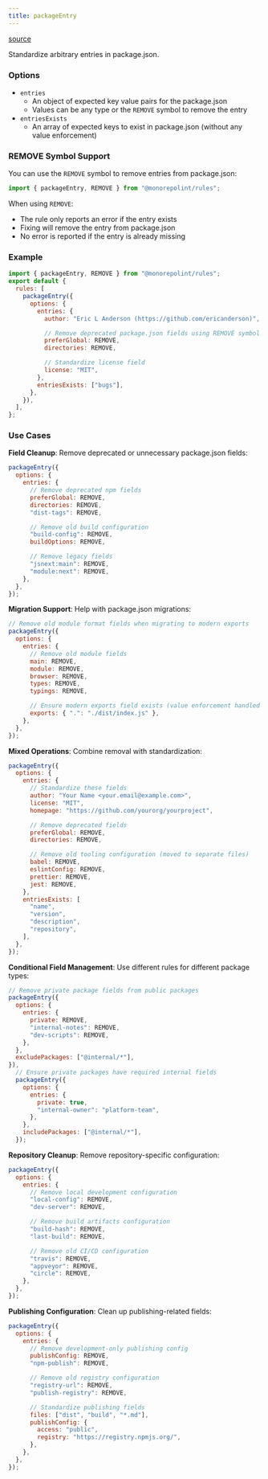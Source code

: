 ```yaml
---
title: packageEntry
---
```


[source](https://github.com/monorepolint/monorepolint/blob/main/packages/rules/src/packageEntry.ts)

Standardize arbitrary entries in package.json.

### Options

- `entries`
  - An object of expected key value pairs for the package.json
  - Values can be any type or the `REMOVE` symbol to remove the entry
- `entriesExists`
  - An array of expected keys to exist in package.json (without any value enforcement)

### REMOVE Symbol Support

You can use the `REMOVE` symbol to remove entries from package.json:

```js
import { packageEntry, REMOVE } from "@monorepolint/rules";
```

When using `REMOVE`:

- The rule only reports an error if the entry exists
- Fixing will remove the entry from package.json
- No error is reported if the entry is already missing

### Example

```javascript
import { packageEntry, REMOVE } from "@monorepolint/rules";
export default {
  rules: [
    packageEntry({
      options: {
        entries: {
          author: "Eric L Anderson (https://github.com/ericanderson)",

          // Remove deprecated package.json fields using REMOVE symbol
          preferGlobal: REMOVE,
          directories: REMOVE,

          // Standardize license field
          license: "MIT",
        },
        entriesExists: ["bugs"],
      },
    }),
  ],
};
```

### Use Cases

**Field Cleanup**: Remove deprecated or unnecessary package.json fields:

```js
packageEntry({
  options: {
    entries: {
      // Remove deprecated npm fields
      preferGlobal: REMOVE,
      directories: REMOVE,
      "dist-tags": REMOVE,

      // Remove old build configuration
      "build-config": REMOVE,
      buildOptions: REMOVE,

      // Remove legacy fields
      "jsnext:main": REMOVE,
      "module:next": REMOVE,
    },
  },
});
```

**Migration Support**: Help with package.json migrations:

```js
// Remove old module format fields when migrating to modern exports
packageEntry({
  options: {
    entries: {
      // Remove old module fields
      main: REMOVE,
      module: REMOVE,
      browser: REMOVE,
      types: REMOVE,
      typings: REMOVE,

      // Ensure modern exports field exists (value enforcement handled elsewhere)
      exports: { ".": "./dist/index.js" },
    },
  },
});
```

**Mixed Operations**: Combine removal with standardization:

```js
packageEntry({
  options: {
    entries: {
      // Standardize these fields
      author: "Your Name <your.email@example.com>",
      license: "MIT",
      homepage: "https://github.com/yourorg/yourproject",

      // Remove deprecated fields
      preferGlobal: REMOVE,
      directories: REMOVE,

      // Remove old tooling configuration (moved to separate files)
      babel: REMOVE,
      eslintConfig: REMOVE,
      prettier: REMOVE,
      jest: REMOVE,
    },
    entriesExists: [
      "name",
      "version",
      "description",
      "repository",
    ],
  },
});
```

**Conditional Field Management**: Use different rules for different package types:

```js
// Remove private package fields from public packages
packageEntry({
  options: {
    entries: {
      private: REMOVE,
      "internal-notes": REMOVE,
      "dev-scripts": REMOVE,
    },
  },
  excludePackages: ["@internal/*"],
}),
  // Ensure private packages have required internal fields
  packageEntry({
    options: {
      entries: {
        private: true,
        "internal-owner": "platform-team",
      },
    },
    includePackages: ["@internal/*"],
  });
```

**Repository Cleanup**: Remove repository-specific configuration:

```js
packageEntry({
  options: {
    entries: {
      // Remove local development configuration
      "local-config": REMOVE,
      "dev-server": REMOVE,

      // Remove build artifacts configuration
      "build-hash": REMOVE,
      "last-build": REMOVE,

      // Remove old CI/CD configuration
      "travis": REMOVE,
      "appveyor": REMOVE,
      "circle": REMOVE,
    },
  },
});
```

**Publishing Configuration**: Clean up publishing-related fields:

```js
packageEntry({
  options: {
    entries: {
      // Remove development-only publishing config
      publishConfig: REMOVE,
      "npm-publish": REMOVE,

      // Remove old registry configuration
      "registry-url": REMOVE,
      "publish-registry": REMOVE,

      // Standardize publishing fields
      files: ["dist", "build", "*.md"],
      publishConfig: {
        access: "public",
        registry: "https://registry.npmjs.org/",
      },
    },
  },
});
```
